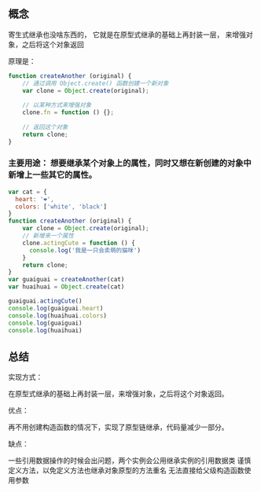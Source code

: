## 概念

寄生式继承也没啥东西的，
它就是在原型式继承的基础上再封装一层，
来增强对象，之后将这个对象返回


原理是：


```js
function createAnother (original) {
    // 通过调用 Object.create() 函数创建一个新对象
    var clone = Object.create(original);
    
    // 以某种方式来增强对象
    clone.fn = function () {};
    
    // 返回这个对象
    return clone;
}

```

### 主要用途： 想要继承某个对象上的属性，同时又想在新创建的对象中新增上一些其它的属性。


```js
var cat = {
  heart: '❤️',
  colors: ['white', 'black']
}
function createAnother (original) {
    var clone = Object.create(original);
    // 新增来一个属性
    clone.actingCute = function () {
      console.log('我是一只会卖萌的猫咪')
    }
    return clone;
}
var guaiguai = createAnother(cat)
var huaihuai = Object.create(cat)

guaiguai.actingCute()
console.log(guaiguai.heart)
console.log(huaihuai.colors)
console.log(guaiguai)
console.log(huaihuai)

```

## 总结

实现方式：

在原型式继承的基础上再封装一层，来增强对象，之后将这个对象返回。

优点：

再不用创建构造函数的情况下，实现了原型链继承，代码量减少一部分。

缺点：

一些引用数据操作的时候会出问题，两个实例会公用继承实例的引用数据类
谨慎定义方法，以免定义方法也继承对象原型的方法重名
无法直接给父级构造函数使用参数

